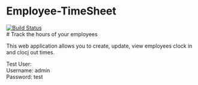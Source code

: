 # Employee-TimeSheet
[![Build Status](https://travis-ci.org/joshk326/Employee-TimeSheet.svg?branch=master)](https://travis-ci.org/joshk326/Employee-TimeSheet)
<br># Track the hours of your employees

This web application allows you to create, update, view employees clock in and clocj out times.

Test User:
         <br> Username: admin
          <br> Password: test

